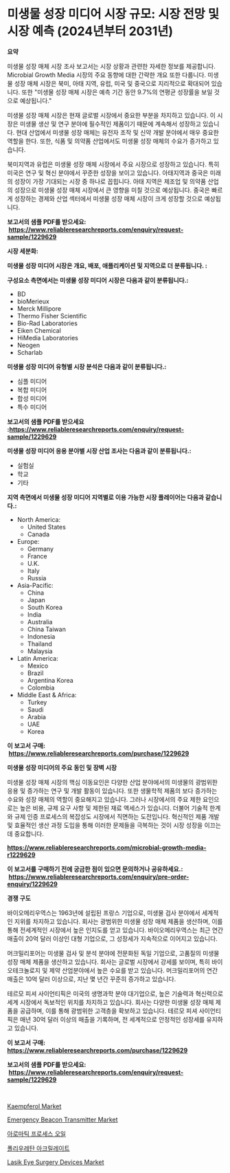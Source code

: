 <p><h1>미생물 성장 미디어 시장 규모: 시장 전망 및 시장 예측 (2024년부터 2031년)</h1></p><p><strong>요약</strong></p>
<p><p>미생물 성장 매체 시장 조사 보고서는 시장 상황과 관련한 자세한 정보를 제공합니다. Microbial Growth Media 시장의 주요 동향에 대한 간략한 개요 또한 다룹니다. 미생물 성장 매체 시장은 북미, 아태 지역, 유럽, 미국 및 중국으로 지리적으로 확대되어 있습니다. 또한 "미생물 성장 매체 시장은 예측 기간 동안 9.7%의 연평균 성장률을 보일 것으로 예상됩니다."</p><p>미생물 성장 매체 시장은 현재 글로벌 시장에서 중요한 부분을 차지하고 있습니다. 이 시장은 미생물 생산 및 연구 분야에 필수적인 제품이기 때문에 계속해서 성장하고 있습니다. 현대 산업에서 미생물 성장 매체는 유전자 조작 및 신약 개발 분야에서 매우 중요한 역할을 한다. 또한, 식품 및 의약품 산업에서도 미생물 성장 매체의 수요가 증가하고 있습니다.</p><p>북미지역과 유럽은 미생물 성장 매체 시장에서 주요 시장으로 성장하고 있습니다. 특히 미국은 연구 및 혁신 분야에서 꾸준한 성장을 보이고 있습니다. 아태지역과 중국은 미래의 성장이 가장 기대되는 시장 중 하나로 꼽힙니다. 아태 지역은 제조업 및 의약품 산업의 성장으로 미생물 성장 매체 시장에서 큰 영향을 미칠 것으로 예상됩니다. 중국은 빠르게 성장하는 경제와 산업 섹터에서 미생물 성장 매체 시장이 크게 성장할 것으로 예상됩니다.</p></p>
<p><strong>보고서의 샘플 PDF를 받으세요: &nbsp;<a href="https://www.reliableresearchreports.com/enquiry/request-sample/1229629">https://www.reliableresearchreports.com/enquiry/request-sample/1229629</a></strong></p>
<p><strong>시장 세분화:</strong></p>
<p><strong> 미생물 성장 미디어 시장은 개요, 배포, 애플리케이션 및 지역으로 더 분류됩니다. :</strong></p>
<p><strong>구성요소 측면에서는 미생물 성장 미디어 시장은 다음과 같이 분류됩니다.:</strong></p>
<p><ul><li>BD</li><li>bioMerieux</li><li>Merck Millipore</li><li>Thermo Fisher Scientific</li><li>Bio-Rad Laboratories</li><li>Eiken Chemical</li><li>HiMedia Laboratories</li><li>Neogen</li><li>Scharlab</li></ul></p>
<p><strong> 미생물 성장 미디어 유형별 시장 분석은 다음과 같이 분류됩니다.:</strong></p>
<p><ul><li>심플 미디어</li><li>복합 미디어</li><li>합성 미디어</li><li>특수 미디어</li></ul></p>
<p><strong>보고서의 샘플 PDF를 받으세요 :<a href="https://www.reliableresearchreports.com/enquiry/request-sample/1229629">https://www.reliableresearchreports.com/enquiry/request-sample/1229629</a></strong></p>
<p><strong> 미생물 성장 미디어 응용 분야별 시장 산업 조사는 다음과 같이 분류됩니다.:</strong></p>
<p><ul><li>실험실</li><li>학교</li><li>기타</li></ul></p>
<p><strong>지역 측면에서 미생물 성장 미디어 지역별로 이용 가능한 시장 플레이어는 다음과 같습니다.:</strong></p>
<p><ul>
    <li>
        North America:
        <ul>
            <li>United States</li>
            <li>Canada</li>
        </ul>
    </li>
    <li>
        Europe:
        <ul>
            <li>Germany</li>
            <li>France</li>
            <li>U.K.</li>
            <li>Italy</li>
            <li>Russia</li>
        </ul>
    </li>
    <li>
        Asia-Pacific:
        <ul>
            <li>China</li>
            <li>Japan</li>
            <li>South Korea</li>
            <li>India</li>
            <li>Australia</li>
            <li>China Taiwan</li>
            <li>Indonesia</li>
            <li>Thailand</li>
            <li>Malaysia</li>
        </ul>
    </li>
    <li>
        Latin America:
        <ul>
            <li>Mexico</li>
            <li>Brazil</li>
            <li>Argentina Korea</li>
            <li>Colombia</li>
        </ul>
    </li>
    <li>
        Middle East & Africa:
        <ul>
            <li>Turkey</li>
            <li>Saudi</li>
            <li>Arabia</li>
            <li>UAE</li>
            <li>Korea</li>
        </ul>
    </li>
    </ul></p>
<p><strong>이 보고서 구매: &nbsp;<a href="https://www.reliableresearchreports.com/purchase/1229629">https://www.reliableresearchreports.com/purchase/1229629</a></strong></p>
<p><strong>미생물 성장 미디어의 주요 동인 및 장벽 시장</strong></p>
<p><p>미생물 성장 매체 시장의 핵심 이동요인은 다양한 산업 분야에서의 미생물의 광범위한 응용 및 증가하는 연구 및 개발 활동이 있습니다. 또한 생물학적 제품의 보다 증가하는 수요와 성장 매체의 역할이 중요해지고 있습니다. 그러나 시장에서의 주요 제한 요인으로는 높은 비용, 규제 요구 사항 및 제한된 재료 액세스가 있습니다. 더불어 기술적 한계와 규제 인증 프로세스의 복잡성도 시장에서 직면하는 도전입니다. 혁신적인 제품 개발 및 효율적인 생산 과정 도입을 통해 이러한 문제들을 극복하는 것이 시장 성장을 이끄는 데 중요합니다.</p></p>
<p><strong><a href="https://www.reliableresearchreports.com/microbial-growth-media-r1229629">https://www.reliableresearchreports.com/microbial-growth-media-r1229629</a></strong></p>
<p><strong>이 보고서를 구매하기 전에 궁금한 점이 있으면 문의하거나 공유하세요.: &nbsp;<a href="https://www.reliableresearchreports.com/enquiry/pre-order-enquiry/1229629">https://www.reliableresearchreports.com/enquiry/pre-order-enquiry/1229629</a></strong></p>
<p><strong>경쟁 구도</strong></p>
<p><p>바이오메리우역스는 1963년에 설립된 프랑스 기업으로, 미생물 검사 분야에서 세계적인 지위를 차지하고 있습니다. 회사는 광범위한 미생물 성장 매체 제품을 생산하며, 이를 통해 전세계적인 시장에서 높은 인지도를 얻고 있습니다. 바이오메리우역스는 최근 연간 매출이 20억 달러 이상인 대형 기업으로, 그 성장세가 지속적으로 이어지고 있습니다.</p><p>머크밀리포어는 미생물 검사 및 분석 분야에 전문화된 독일 기업으로, 고품질의 미생물 성장 매체 제품을 생산하고 있습니다. 회사는 글로벌 시장에서 강세를 보이며, 특히 바이오테크놀로지 및 제약 산업분야에서 높은 수요를 받고 있습니다. 머크밀리포어의 연간 매출은 10억 달러 이상으로, 지난 몇 년간 꾸준히 증가하고 있습니다.</p><p>테르모 피셔 사이언티픽은 미국의 생명과학 분야 대기업으로, 높은 기술력과 혁신력으로 세계 시장에서 독보적인 위치를 차지하고 있습니다. 회사는 다양한 미생물 성장 매체 제품을 공급하며, 이를 통해 광범위한 고객층을 확보하고 있습니다. 테르모 피셔 사이언티픽은 매년 30억 달러 이상의 매출을 기록하며, 전 세계적으로 안정적인 성장세를 유지하고 있습니다.</p></p>
<p><strong>이 보고서 구매: &nbsp; <a href="https://www.reliableresearchreports.com/purchase/1229629">https://www.reliableresearchreports.com/purchase/1229629</a></strong></p>
<p><strong>보고서의 샘플 PDF를 받으세요: &nbsp;<a href="https://www.reliableresearchreports.com/enquiry/request-sample/1229629">https://www.reliableresearchreports.com/enquiry/request-sample/1229629</a></strong><strong></strong></p>
<p>&nbsp;</p>
<p><p><a href="https://www.linkedin.com/pulse/kaempferol-market-size-share-amp-trends-analysis-report-c8maf?trackingId=e1IYSe%2F7pUu6fPavg1vzWA%3D%3D">Kaempferol Market</a></p><p><a href="https://view.publitas.com/reportprime-1/emergency-beacon-transmitter-market-size-cagr-trends-2024-2030/">Emergency Beacon Transmitter Market</a></p><p><a href="https://github.com/TobyKub4685/Market-Research-Report-List-1/blob/main/933586629234.md">아로마틱 프로세스 오일</a></p><p><a href="https://github.com/mpodehpw07370073/Market-Research-Report-List-1/blob/main/235554429233.md">폴리우레탄 아크릴레이트</a></p><p><a href="https://faithful-glue-af3.notion.site/Lasik-Eye-Surgery-Devices-Market-Size-Market-Outlook-and-Market-Forecast-2024-to-2031-7e190da5308f4b62ab4f1f53b0e36c00">Lasik Eye Surgery Devices Market</a></p></p>